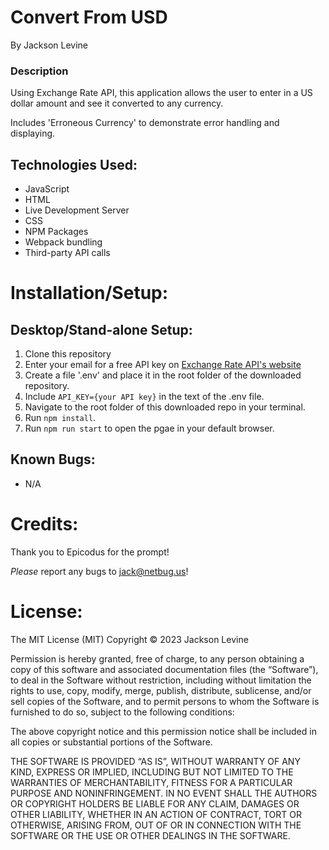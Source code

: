 # Convert From USD
By Jackson Levine

### Description

Using Exchange Rate API, this application allows the user to enter in a US dollar amount and see it converted to any currency.

Includes 'Erroneous Currency' to demonstrate error handling and displaying.

## Technologies Used:

* JavaScript
* HTML
* Live Development Server
* CSS
* NPM Packages
* Webpack bundling
* Third-party API calls

# Installation/Setup:

## Desktop/Stand-alone Setup:
1. Clone this repository
2. Enter your email for a free API key on [Exchange Rate API's website](https://www.exchangerate-api.com/)
3. Create a file '.env' and place it in the root folder of the downloaded repository.
4. Include `API_KEY={your API key}` in the text of the .env file.
5. Navigate to the root folder of this downloaded repo in your terminal.
6. Run `npm install`.
7. Run `npm run start` to open the pgae in your default browser.


## Known Bugs:
* N/A

# Credits:

Thank you to Epicodus for the prompt!

_Please_ report any bugs to jack@netbug.us!

# License:

The MIT License (MIT)
Copyright © 2023 Jackson Levine

Permission is hereby granted, free of charge, to any person obtaining a copy of this software and associated documentation files (the “Software”), to deal in the Software without restriction, including without limitation the rights to use, copy, modify, merge, publish, distribute, sublicense, and/or sell copies of the Software, and to permit persons to whom the Software is furnished to do so, subject to the following conditions:

The above copyright notice and this permission notice shall be included in all copies or substantial portions of the Software.

THE SOFTWARE IS PROVIDED “AS IS”, WITHOUT WARRANTY OF ANY KIND, EXPRESS OR IMPLIED, INCLUDING BUT NOT LIMITED TO THE WARRANTIES OF MERCHANTABILITY, FITNESS FOR A PARTICULAR PURPOSE AND NONINFRINGEMENT. IN NO EVENT SHALL THE AUTHORS OR COPYRIGHT HOLDERS BE LIABLE FOR ANY CLAIM, DAMAGES OR OTHER LIABILITY, WHETHER IN AN ACTION OF CONTRACT, TORT OR OTHERWISE, ARISING FROM, OUT OF OR IN CONNECTION WITH THE SOFTWARE OR THE USE OR OTHER DEALINGS IN THE SOFTWARE.